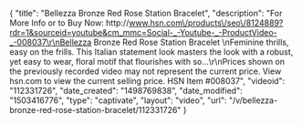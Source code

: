 {
    "title": "Bellezza Bronze Red Rose Station Bracelet",
    "description": "For More Info or to Buy Now: http:\/\/www.hsn.com\/products\/seo\/8124889?rdr=1&sourceid=youtube&cm_mmc=Social-_-Youtube-_-ProductVideo-_-008037\r\nBellezza Bronze Red Rose Station Bracelet  \nFeminine thrills, easy on the frills. This Italian statement look masters the look with a robust, yet easy to wear, floral motif that flourishes with so...\r\nPrices shown on the previously recorded video may not represent the current price.  View hsn.com to view the current selling price. HSN Item #008037",
    "videoid": "112331726",
    "date_created": "1498769838",
    "date_modified": "1503416776",
    "type": "captivate",
    "layout": "video",
    "url": "\/v\/bellezza-bronze-red-rose-station-bracelet\/112331726"
}